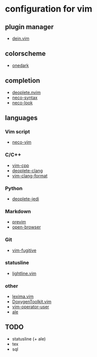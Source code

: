 # configuration for vim

## plugin manager
 - [dein.vim](https://github.com/Shougo/dein.vim)
## colorscheme
 - [onedark](https://github.com/joshdick/onedark.vim)
## completion
 - [deoplete.nvim](https://github.com/Shougo/deoplete.nvim)
 - [neco-syntax](https://github.com/Shougo/neco-syntax)
 - [neco-look](https://github.com/ujihisa/neco-look)
## languages
### Vim script
 - [neco-vim](https://github.com/Shougo/neco-vim)
### C/C++
 - [vim-cpp](https://github.com/vim-jp/vim-cpp)
 - [deoplete-clang](https://github.com/zchee/deoplete-clang)
 - [vim-clang-format](https://github.com/rhysd/vim-clang-format)
### Python
 - [deoplete-jedi](https://github.com/zchee/deoplete-jedi)
### Markdown
 - [previm](https://github.com/previm/previm)
 - [open-browser](https://github.com/tyru/open-browser.vim)
### Git
 - [vim-fugitive](https://github.com/tpope/vim-fugitive)
### statusline
 - [lightline.vim](https://github.com/itchyny/lightline.vim)
### other
 - [lexima.vim](https://github.com/cohama/lexima.vim)
 - [DoxygenToolkit.vim](https://github.com/vim-scripts/DoxygenToolkit.vim)
 - [vim-operator-user](https://github.com/kana/vim-operator-user)
 - [ale](https://github.com/w0rp/ale)

## TODO
 - statusline (+ ale)
 - tex
 - sql
